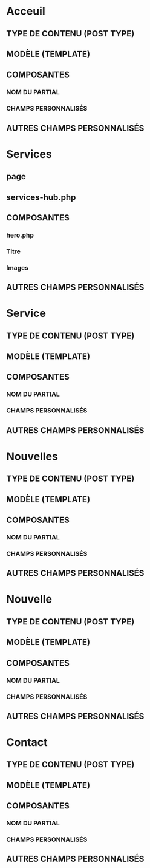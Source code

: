 
# Acceuil

## TYPE DE CONTENU (POST TYPE)

## MODÈLE (TEMPLATE)

## COMPOSANTES
### NOM DU PARTIAL
### CHAMPS PERSONNALISÉS

## AUTRES CHAMPS PERSONNALISÉS








# Services

## page

## services-hub.php

## COMPOSANTES
### hero.php
### Titre
### Images


## AUTRES CHAMPS PERSONNALISÉS


# Service

## TYPE DE CONTENU (POST TYPE)

## MODÈLE (TEMPLATE)

## COMPOSANTES
### NOM DU PARTIAL
### CHAMPS PERSONNALISÉS

## AUTRES CHAMPS PERSONNALISÉS








# Nouvelles

## TYPE DE CONTENU (POST TYPE)

## MODÈLE (TEMPLATE)

## COMPOSANTES
### NOM DU PARTIAL
### CHAMPS PERSONNALISÉS

## AUTRES CHAMPS PERSONNALISÉS

# Nouvelle

## TYPE DE CONTENU (POST TYPE)

## MODÈLE (TEMPLATE)

## COMPOSANTES
### NOM DU PARTIAL
### CHAMPS PERSONNALISÉS

## AUTRES CHAMPS PERSONNALISÉS









# Contact

## TYPE DE CONTENU (POST TYPE)

## MODÈLE (TEMPLATE)

## COMPOSANTES
### NOM DU PARTIAL
### CHAMPS PERSONNALISÉS

## AUTRES CHAMPS PERSONNALISÉS

